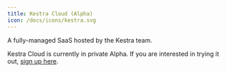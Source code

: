 ```yaml
---
title: Kestra Cloud (Alpha)
icon: /docs/icons/kestra.svg
---
```


A fully-managed SaaS hosted by the Kestra team.

Kestra Cloud is currently in private Alpha. If you are interested in trying it out, [sign up here](https://kestra.io/cloud).